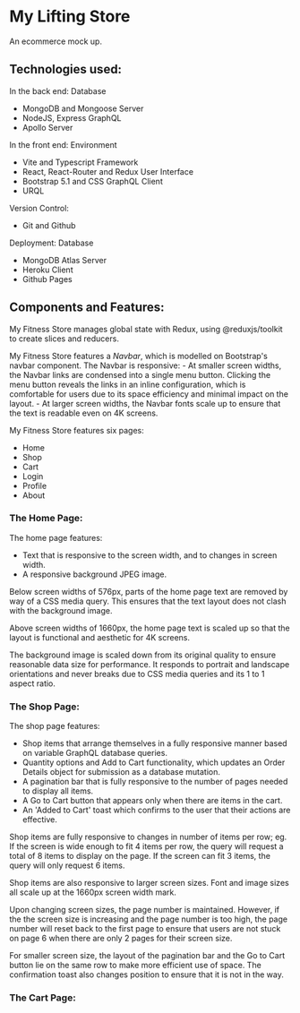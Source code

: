 # My Lifting Store
An ecommerce mock up.

## Technologies used:
In the back end:
Database
- MongoDB and Mongoose
Server
- NodeJS, Express
GraphQL
- Apollo Server

In the front end:
Environment
- Vite and Typescript
Framework
- React, React-Router and Redux
User Interface
- Bootstrap 5.1 and CSS
GraphQL Client
- URQL

Version Control:
- Git and Github

Deployment:
Database
- MongoDB Atlas
Server
- Heroku
Client
- Github Pages

## Components and Features:
My Fitness Store manages global state with Redux, using @reduxjs/toolkit to create slices and reducers.

My Fitness Store features a _Navbar_, which is modelled on Bootstrap's navbar component.
    The Navbar is responsive:
    - At smaller screen widths, the Navbar links are condensed into a single menu button.
        Clicking the menu button reveals the links in an inline configuration, which is comfortable for users due to its space efficiency and minimal impact on the layout.
    - At larger screen widths, the Navbar fonts scale up to ensure that the text is readable even on 4K screens.

My Fitness Store features six pages:
- Home
- Shop
- Cart
- Login
- Profile
- About

### The Home Page:
The home page features:
- Text that is responsive to the screen width, and to changes in screen width.
- A responsive background JPEG image.

Below screen widths of 576px, parts of the home page text are removed by way of a CSS media query.
This ensures that the text layout does not clash with the background image.

Above screen widths of 1660px, the home page text is scaled up so that the layout is functional and aesthetic for 4K screens.

The background image is scaled down from its original quality to ensure reasonable data size for performance.
It responds to portrait and landscape orientations and never breaks due to CSS media queries and its 1 to 1 aspect ratio.

### The Shop Page:
The shop page features:
- Shop items that arrange themselves in a fully responsive manner based on variable GraphQL database queries.
- Quantity options and Add to Cart functionality, which updates an Order Details object for submission as a database mutation.
- A pagination bar that is fully responsive to the number of pages needed to display all items.
- A Go to Cart button that appears only when there are items in the cart.
- An 'Added to Cart' toast which confirms to the user that their actions are effective.

Shop items are fully responsive to changes in number of items per row;
eg. If the screen is wide enough to fit 4 items per row, the query will request a total of 8 items to display on the page.
    If the screen can fit 3 items, the query will only request 6 items.

Shop items are also responsive to larger screen sizes. Font and image sizes all scale up at the 1660px screen width mark.

Upon changing screen sizes, the page number is maintained. However, if the the screen size is increasing and the page number is too high, the page number will reset back to the first page to ensure that users are not stuck on page 6 when there are only 2 pages for their screen size.

For smaller screen size, the layout of the pagination bar and the Go to Cart button lie on the same row to make more efficient use of space. The confirmation toast also changes position to ensure that it is not in the way.

### The Cart Page: